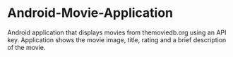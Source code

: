 # Android-Movie-Application
Android application that displays movies from themoviedb.org using an API key. Application shows the movie image, title, rating and a brief description of the movie.
